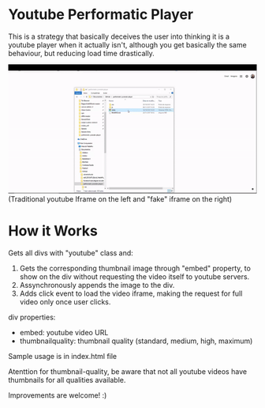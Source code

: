 # Youtube Performatic Player
This is a strategy that basically deceives the user into thinking it is a youtube player when it actually isn't, although you get basically the same behaviour, but reducing load time drastically. 

![Alt Text](https://github.com/danielmundim/performatic-youtube-player/blob/master/load-time.gif)
(Traditional youtube Iframe on the left and "fake" iframe on the right)

# How it Works
 Gets all divs with "youtube" class and:
 1. Gets the corresponding thumbnail image through "embed" property, to show on the div without requesting the video itself to youtube servers.
 2. Assynchronously appends the image to the div.
 3. Adds click event to load the video iframe, making the request for full video only once user clicks.

 div properties:
 - embed: youtube video URL 
 - thumbnailquality: thumbnail quality (standard, medium, high, maximum)
 
 Sample usage is in index.html file

 Atenttion for thumbnail-quality, be aware that not all youtube videos have thumbnails for all qualities available.

Improvements are welcome! :)
